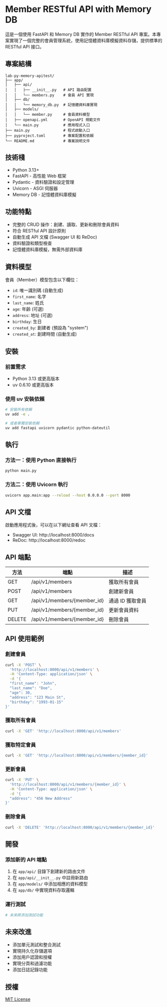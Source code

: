 # Member RESTful API with Memory DB

這是一個使用 FastAPI 和 Memory DB 實作的 Member RESTful API 專案。本專案實現了一個完整的會員管理系統，使用記憶體資料庫模擬資料存儲，提供標準的 RESTful API 接口。

## 專案結構

```
lab-py-memory-apitest/
├── app/
│   ├── api/
│   │   ├── __init__.py   # API 路由配置
│   │   └── members.py    # 會員 API 實現
│   ├── db/
│   │   └── memory_db.py  # 記憶體資料庫實現
│   ├── models/
│   │   └── member.py     # 會員資料模型
│   ├── openapi.yml       # OpenAPI 規範文件
│   └── main.py           # 應用程式入口
├── main.py               # 程式啟動入口
├── pyproject.toml        # 專案配置和依賴
└── README.md             # 專案說明文件
```

## 技術棧

- Python 3.13+
- FastAPI - 高性能 Web 框架
- Pydantic - 資料驗證和設定管理
- Uvicorn - ASGI 伺服器
- Memory DB - 記憶體資料庫模擬

## 功能特點

- 完整的 CRUD 操作：創建、讀取、更新和刪除會員資料
- 符合 RESTful API 設計原則
- 自動生成 API 文檔 (Swagger UI 和 ReDoc)
- 資料驗證和類型檢查
- 記憶體資料庫模擬，無需外部資料庫

## 資料模型

會員（Member）模型包含以下欄位：

- `id`: 唯一識別碼 (自動生成)
- `first_name`: 名字
- `last_name`: 姓氏
- `age`: 年齡 (可選)
- `address`: 地址 (可選)
- `birthday`: 生日
- `created_by`: 創建者 (預設為 "system")
- `created_at`: 創建時間 (自動生成)

## 安裝

### 前置需求

- Python 3.13 或更高版本
- uv 0.6.10 或更高版本

### 使用 uv 安裝依賴

```bash
# 安裝所有依賴
uv add -e .

# 或者單獨安裝依賴
uv add fastapi uvicorn pydantic python-dateutil
```

## 執行

### 方法一：使用 Python 直接執行

```bash
python main.py
```

### 方法二：使用 Uvicorn 執行

```bash
uvicorn app.main:app --reload --host 0.0.0.0 --port 8000
```

## API 文檔

啟動應用程式後，可以在以下網址查看 API 文檔：

- Swagger UI: http://localhost:8000/docs
- ReDoc: http://localhost:8000/redoc

## API 端點

| 方法 | 端點 | 描述 |
|------|------|------|
| GET | /api/v1/members | 獲取所有會員 |
| POST | /api/v1/members | 創建新會員 |
| GET | /api/v1/members/{member_id} | 通過 ID 獲取會員 |
| PUT | /api/v1/members/{member_id} | 更新會員資料 |
| DELETE | /api/v1/members/{member_id} | 刪除會員 |

## API 使用範例

### 創建會員

```bash
curl -X 'POST' \
  'http://localhost:8000/api/v1/members' \
  -H 'Content-Type: application/json' \
  -d '{
  "first_name": "John",
  "last_name": "Doe",
  "age": 30,
  "address": "123 Main St",
  "birthday": "1993-01-15"
}'
```

### 獲取所有會員

```bash
curl -X 'GET' 'http://localhost:8000/api/v1/members'
```

### 獲取特定會員

```bash
curl -X 'GET' 'http://localhost:8000/api/v1/members/{member_id}'
```

### 更新會員

```bash
curl -X 'PUT' \
  'http://localhost:8000/api/v1/members/{member_id}' \
  -H 'Content-Type: application/json' \
  -d '{
  "address": "456 New Address"
}'
```

### 刪除會員

```bash
curl -X 'DELETE' 'http://localhost:8000/api/v1/members/{member_id}'
```

## 開發

### 添加新的 API 端點

1. 在 `app/api/` 目錄下創建新的路由文件
2. 在 `app/api/__init__.py` 中註冊新路由
3. 在 `app/models/` 中添加相應的資料模型
4. 在 `app/db/` 中實現資料存取邏輯

### 運行測試

```bash
# 未來將添加測試功能
```

## 未來改進

- 添加單元測試和整合測試
- 實現持久化存儲選項
- 添加用戶認證和授權
- 實現分頁和過濾功能
- 添加日誌記錄功能

## 授權

[MIT License](LICENSE)